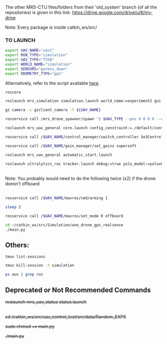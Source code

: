 The other MRS-CTU files/folders from their 'old_system' branch (of all the repositories) is given in this link:
https://drive.google.com/drive/u/8/my-drive

Note: Every package is inside catkin_ws/src/

### TO LAUNCH
```bash
export UAV_NAME="uav1"
export RUN_TYPE="simulation"
export UAV_TYPE="f550"
export WORLD_NAME="simulation"
export SENSORS="garmin_down"
export ODOMETRY_TYPE="gps"
```
Alternatively, refer to the script available [here](https://github.com/lunagava/summer-school-2022/blob/e8540f564d3c8921710f0020ace035d2c57dfb0e/simulation/mount/singularity_zshrc.sh#L23).

```bash
roscore
```
```bash
roslaunch mrs_simulation simulation.launch world_name:=experiment2 gui:=True
```
```bash
gz camera -c gzclient_camera -f ${UAV_NAME}
```

```bash
rosservice call /mrs_drone_spawner/spawn "1 $UAV_TYPE --pos 0 0 0 0 --enable-rangefinder --use_realistic_realsense --enable-realsense-front-pitched"
```
```bash
roslaunch mrs_uav_general core.launch config_constraint:=./default/constraint_manager/constraints_custom.yaml
```
```bash
rosservice call /$UAV_NAME/control_manager/switch_controller Se3Controller
```
```bash
rosservice call /$UAV_NAME/gain_manager/set_gains supersoft
```
```bash
roslaunch mrs_uav_general automatic_start.launch
```

```bash
roslaunch ultralytics_ros tracker.launch debug:=true yolo_model:=yolov8n.pt
```

<br>
Note: You probably would need to do the following twice (x2) if the drone doesn't offboard <br>
<br>

```bash
rosservice call /$UAV_NAME/mavros/cmd/arming 1
```
```bash
sleep 2
```
```bash
rosservice call /$UAV_NAME/mavros/set_mode 0 offboard
```

```bash
cd ~/catkin_ws/src/Simulation/one_drone_gps_realsense
./main.py
```

## Others:
```bash
tmux list-sessions
```
```bash
tmux kill-session -t simulation
```
```bash
ps aux | grep ros
```


## Deprecated or Not Recommended Commands
~~roslaunch mrs_uav_status status.launch~~  <br> <br>
<p><del>cd /catkin_ws/src/uav_control_test/src/data/Random_EXPS</del></p>
<p><del>sudo chmod +x main.py</del></p>
<p><del>./main.py</del></p>


